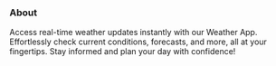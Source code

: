 
### About

Access real-time weather updates instantly with our Weather App. Effortlessly check current conditions, forecasts, and more, all at your fingertips. Stay informed and plan your day with confidence!
